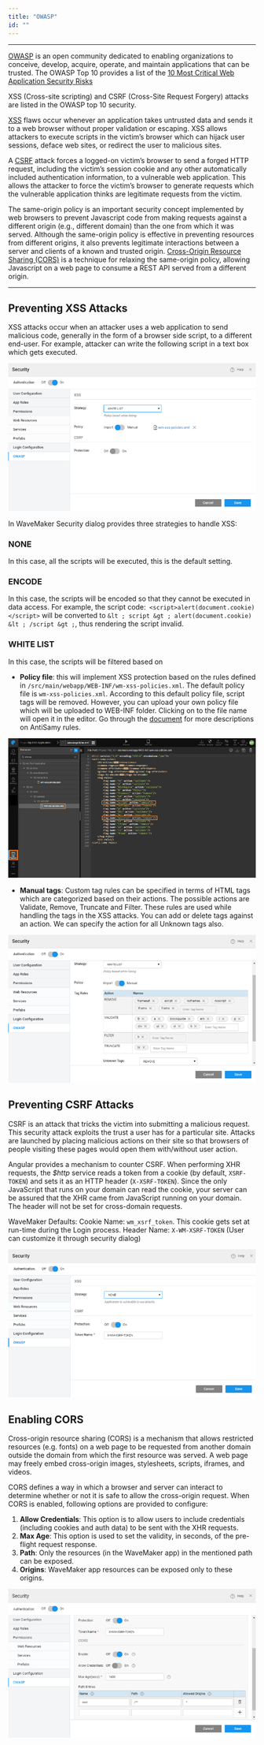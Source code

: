 ```yaml
---
title: "OWASP"
id: ""
---
```

---

[OWASP](https://www.owasp.org/index.php/About_OWASP) is an open community dedicated to enabling organizations to conceive, develop, acquire, operate, and maintain applications that can be trusted. The OWASP Top 10 provides a list of the [10 Most Critical Web Application Security Risks](https://www.owasp.org/index.php/Category:OWASP_Top_Ten_Project)

XSS (Cross-site scripting) and CSRF (Cross-Site Request Forgery) attacks are listed in the OWASP top 10 security.

[XSS](https://www.owasp.org/index.php/Top_10_2013-A3-Cross-Site_Scripting_(XSS)) flaws occur whenever an application takes untrusted data and sends it to a web browser without proper validation or escaping. XSS allows attackers to execute scripts in the victim’s browser which can hijack user sessions, deface web sites, or redirect the user to malicious sites.

A [CSRF](https://www.owasp.org/index.php/Top_10_2013-A8-Cross-Site_Request_Forgery_(CSRF)) attack forces a logged-on victim’s browser to send a forged HTTP request, including the victim’s session cookie and any other automatically included authentication information, to a vulnerable web application. This allows the attacker to force the victim’s browser to generate requests which the vulnerable application thinks are legitimate requests from the victim.

The same-origin policy is an important security concept implemented by web browsers to prevent Javascript code from making requests against a different origin (e.g., different domain) than the one from which it was served. Although the same-origin policy is effective in preventing resources from different origins, it also prevents legitimate interactions between a server and clients of a known and trusted origin. [Cross-Origin Resource Sharing (CORS)](https://spring.io/understanding/CORS) is a technique for relaxing the same-origin policy, allowing Javascript on a web page to consume a REST API served from a different origin.

---

## Preventing XSS Attacks

XSS attacks occur when an attacker uses a web application to send malicious code, generally in the form of a browser side script, to a different end-user. For example, attacker can write the following script in a text box <script>alert(document.cookie)</script> which gets executed.

[![](/learn/assets/security_OWSP_XSS.png)](/learn/assets/security_OWSP_XSS.png) 

In WaveMaker Security dialog provides three strategies to handle XSS:

### NONE
In this case, all the scripts will be executed, this is the default setting.

### ENCODE
In this case, the scripts will be encoded so that they cannot be executed in data access. For example, the script code:` <script>alert(document.cookie)</script>` will be converted to `&lt ; script &gt ; alert(document.cookie) &lt ; /script &gt ;`, thus rendering the script invalid.
### WHITE LIST
In this case, the scripts will be filtered based on
- **Policy file**: this will implement XSS protection based on the rules defined in `/src/main/webapp/WEB-INF/wm-xss-policies.xml`. The default policy file is `wm-xss-policies.xml`. According to this default policy file, script tags will be removed. However, you can upload your own policy file which will be uploaded to WEB-INF folder. Clicking on to the file name will open it in the editor. Go through the [document](/learn/app-development/app-security/xss-antisamy-policy-configuration/) for more descriptions on AntiSamy rules. 

[![](/learn/assets/security_OWSP_XSSpolicy.png)](/learn/assets/security_OWSP_XSSpolicy.png)

- **Manual tags**: Custom tag rules can be specified in terms of HTML tags which are categorized based on their actions. The possible actions are Validate, Remove, Truncate and Filter. These rules are used while handling the tags in the XSS attacks. You can add or delete tags against an action. We can specify the action for all Unknown tags also. 

[![](/learn/assets/security_OWSP_XSStags.png)](/learn/assets/security_OWSP_XSStags.png)

## Preventing CSRF Attacks

CSRF is an attack that tricks the victim into submitting a malicious request. This security attack exploits the trust a user has for a particular site. Attacks are launched by placing malicious actions on their site so that browsers of people visiting these pages would open them with/without user action.

Angular provides a mechanism to counter CSRF. When performing XHR requests, the _$http_ service reads a token from a cookie (by default, `XSRF-TOKEN`) and sets it as an HTTP header (`X-XSRF-TOKEN`). Since the only JavaScript that runs on your domain can read the cookie, your server can be assured that the XHR came from JavaScript running on your domain. The header will not be set for cross-domain requests.

WaveMaker Defaults: Cookie Name: `wm_xsrf_token`. This cookie gets set at run-time during the Login process. Header Name: `X-WM-XSRF-TOKEN` (User can customize it through security dialog)

[![](/learn/assets/security_OWSP_CSRF.png)](/learn/assets/security_OWSP_CSRF.png)

## Enabling CORS

Cross-origin resource sharing (CORS) is a mechanism that allows restricted resources (e.g. fonts) on a web page to be requested from another domain outside the domain from which the first resource was served. A web page may freely embed cross-origin images, stylesheets, scripts, iframes, and videos.

CORS defines a way in which a browser and server can interact to determine whether or not it is safe to allow the cross-origin request. When CORS is enabled, following options are provided to configure:

1. **Allow Credentials**: This option is to allow users to include credentials (including cookies and auth data) to be sent with the XHR requests.
2. **Max Age**: This option is used to set the validity, in seconds, of the pre-flight request response.
3. **Path**: Only the resources (in the WaveMaker app) in the mentioned path can be exposed.
4. **Origins**: WaveMaker app resources can be exposed only to these origins.

[![](/learn/assets/security_OWSP_CORS.png)](/learn/assets/security_OWSP_CORS.png)

